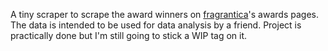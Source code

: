 A tiny scraper to scrape the award winners on [fragrantica](https://www.fragrantica.com)'s awards pages. The data is intended to be used for data analysis by a friend. Project is practically done but I'm still going to stick a WIP tag on it. 

